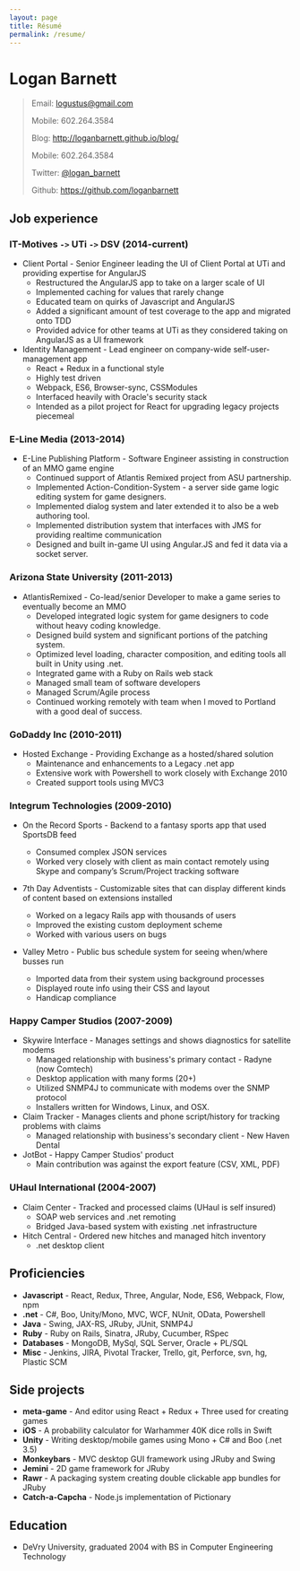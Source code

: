 ```yaml
---
layout: page
title: Résumé
permalink: /resume/
---
```


# Logan Barnett #

> Email: [logustus@gmail.com](mailto://logustus@gmail.com)
>
> Mobile: 602.264.3584
>
> Blog: http://loganbarnett.github.io/blog/
>
> Mobile: 602.264.3584
>
> Twitter: [@logan_barnett](https://twitter.com/logan_barnett)
>
> Github: https://github.com/loganbarnett



## Job experience ##

### IT-Motives `->` UTi `->` DSV (2014-current) ###

* Client Portal - Senior Engineer leading the UI of Client Portal at UTi and
  providing expertise for AngularJS
  * Restructured the AngularJS app to take on a larger scale of UI
  * Implemented caching for values that rarely change
  * Educated team on quirks of Javascript and AngularJS
  * Added a significant amount of test coverage to the app and migrated onto TDD
  * Provided advice for other teams at UTi as they considered taking on
    AngularJS as a UI framework
* Identity Management - Lead engineer on company-wide self-user-management app
  * React + Redux in a functional style
  * Highly test driven
  * Webpack, ES6, Browser-sync, CSSModules
  * Interfaced heavily with Oracle's security stack
  * Intended as a pilot project for React for upgrading legacy projects
    piecemeal

### E-Line Media (2013-2014) ###

* E-Line Publishing Platform - Software Engineer assisting in construction of an
  MMO game engine
  * Continued support of Atlantis Remixed project from ASU partnership.
  * Implemented Action-Condition-System - a server side game logic editing
    system for game designers.
  * Implemented dialog system and later extended it to also be a web authoring
    tool.
  * Implemented distribution system that interfaces with JMS for providing
    realtime communication
  * Designed and built in-game UI using Angular.JS and fed it data via a
    socket server.

### Arizona State University (2011-2013) ###

* AtlantisRemixed - Co-lead/senior Developer to make a game series to eventually
  become an MMO
  * Developed integrated logic system for game designers to code without heavy
    coding knowledge.
  * Designed build system and significant portions of the patching system.
  * Optimized level loading, character composition, and editing tools all built
    in Unity using .net.
  * Integrated game with a Ruby on Rails web stack
  * Managed small team of software developers
  * Managed Scrum/Agile process
  * Continued working remotely with team when I moved to Portland with a good
    deal of success.

### GoDaddy Inc (2010-2011) ###

* Hosted Exchange - Providing Exchange as a hosted/shared solution
  * Maintenance and enhancements to a Legacy .net app
  * Extensive work with Powershell to work closely with Exchange 2010
  * Created support tools using MVC3

### Integrum Technologies (2009-2010) ###

* On the Record Sports - Backend to a fantasy sports app that used SportsDB feed
  * Consumed complex JSON services
  * Worked very closely with client as main contact remotely using Skype and
    company’s Scrum/Project tracking software
* 7th Day Adventists - Customizable sites that can display different kinds of
    content based on extensions installed
  * Worked on a legacy Rails app with thousands of users
  * Improved the existing custom deployment scheme
  * Worked with various users on bugs

* Valley Metro - Public bus schedule system for seeing when/where busses run
  * Imported data from their system using background processes
  * Displayed route info using their CSS and layout
  * Handicap compliance

### Happy Camper Studios (2007-2009) ###

* Skywire Interface - Manages settings and shows diagnostics for satellite
  modems
  * Managed relationship with business's primary contact - Radyne (now Comtech)
  * Desktop application with many forms (20+)
  * Utilized SNMP4J to communicate with modems over the SNMP protocol
  * Installers written for Windows, Linux, and OSX.
* Claim Tracker - Manages clients and phone script/history for tracking problems
  with claims
  * Managed relationship with business's secondary client - New Haven Dental
* JotBot - Happy Camper Studios' product
  * Main contribution was against the export feature (CSV, XML, PDF)

### UHaul International (2004-2007) ###

* Claim Center - Tracked and processed claims (UHaul is self insured)
  * SOAP web services and .net remoting
  * Bridged Java-based system with existing .net infrastructure
* Hitch Central - Ordered new hitches and managed hitch inventory
  * .net desktop client

## Proficiencies ##
* **Javascript** - React, Redux, Three, Angular, Node, ES6, Webpack, Flow, npm
* **.net** - C#, Boo, Unity/Mono, MVC, WCF, NUnit, OData, Powershell
* **Java** - Swing, JAX-RS, JRuby, JUnit, SNMP4J
* **Ruby** - Ruby on Rails, Sinatra, JRuby, Cucumber, RSpec
* **Databases** - MongoDB, MySql, SQL Server, Oracle + PL/SQL
* **Misc** - Jenkins, JIRA, Pivotal Tracker, Trello, git, Perforce, svn, hg,
  Plastic SCM

## Side projects ##

* **meta-game** - And editor using React + Redux + Three used for creating games
* **iOS** - A probability calculator for Warhammer 40K dice rolls in Swift
* **Unity** - Writing desktop/mobile games using Mono + C# and Boo (.net 3.5)
* **Monkeybars** - MVC desktop GUI framework using JRuby and Swing
* **Jemini** - 2D game framework for JRuby
* **Rawr** - A packaging system creating double clickable app bundles for JRuby
* **Catch-a-Capcha** - Node.js implementation of Pictionary

## Education ##

* DeVry University, graduated 2004 with BS in Computer Engineering Technology